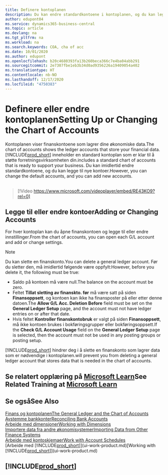```yaml
---
title: Definere kontoplanen
description: Du kan endre standardkontoene i kontoplanen, og du kan legge til nye kontoer.
author: edupont04
ms.service: dynamics365-business-central
ms.topic: article
ms.devlang: na
ms.tgt_pltfrm: na
ms.workload: na
ms.search.keywords: COA, cha of acc
ms.date: 10/01/2020
ms.author: edupont
ms.openlocfilehash: b20c4680393fa13b260beca366c7e4ba04abb291
ms.sourcegitcommit: 2e7307fbe1eb3b34d0ad9356226a19409054a402
ms.translationtype: HT
ms.contentlocale: nb-NO
ms.lasthandoff: 12/17/2020
ms.locfileid: "4750383"
---
```

# <a name="setting-up-or-changing-the-chart-of-accounts"></a><span data-ttu-id="2dbd4-103">Definere eller endre kontoplanen</span><span class="sxs-lookup"><span data-stu-id="2dbd4-103">Setting Up or Changing the Chart of Accounts</span></span>
<span data-ttu-id="2dbd4-104">Kontoplanen viser finanskontoene som lagrer dine økonomiske data.</span><span class="sxs-lookup"><span data-stu-id="2dbd4-104">The chart of accounts shows the ledger accounts that store your financial data.</span></span> [!INCLUDE[prod_short](includes/prod_short.md)] <span data-ttu-id="2dbd4-105">inneholder en standard kontoplan som er klar til å støtte forretningsvirksomheten din.</span><span class="sxs-lookup"><span data-stu-id="2dbd4-105">includes a standard chart of accounts that is ready to support your business.</span></span>
<span data-ttu-id="2dbd4-106">Du kan imidlertid endre standardkontoene, og du kan legge til nye kontoer.</span><span class="sxs-lookup"><span data-stu-id="2dbd4-106">However, you can change the default accounts, and you can add new accounts.</span></span>
<br><br>  

> [!Video https://www.microsoft.com/videoplayer/embed/RE43KO9?rel=0]


## <a name="adding-or-changing-accounts"></a><span data-ttu-id="2dbd4-107">Legge til eller endre kontoer</span><span class="sxs-lookup"><span data-stu-id="2dbd4-107">Adding or Changing Accounts</span></span>
<span data-ttu-id="2dbd4-108">For hver kontoplan kan du åpne finanskontoen og legge til eller endre innstillinger.</span><span class="sxs-lookup"><span data-stu-id="2dbd4-108">From the chart of accounts, you can open each G/L account and add or change settings.</span></span>

> [!NOTE]  
>   <span data-ttu-id="2dbd4-109">Du kan slette en finanskonto.</span><span class="sxs-lookup"><span data-stu-id="2dbd4-109">You can delete a general ledger account.</span></span> <span data-ttu-id="2dbd4-110">Før du sletter den, må imidlertid følgende være oppfylt:</span><span class="sxs-lookup"><span data-stu-id="2dbd4-110">However, before you delete it, the following must be true:</span></span>  
>  
>   * <span data-ttu-id="2dbd4-111">Saldo på kontoen må være null.</span><span class="sxs-lookup"><span data-stu-id="2dbd4-111">The balance on the account must be zero.</span></span>  
>   * <span data-ttu-id="2dbd4-112">Feltet **Tillat sletting av finanskto. før** må være satt på siden **Finansoppsett**, og kontoen kan ikke ha finansposter på eller etter denne datoen.</span><span class="sxs-lookup"><span data-stu-id="2dbd4-112">The **Allow G/L Acc. Deletion Before** field must be set on the **General Ledger Setup** page, and the account must not have ledger entries on or after that date.</span></span>  
>   * <span data-ttu-id="2dbd4-113">Hvis feltet **Kontroller finanskontobruk** er valgt på siden **Finansoppsett**, må ikke kontoen brukes i bokføringsgrupper eller bokføringsoppsett.</span><span class="sxs-lookup"><span data-stu-id="2dbd4-113">If the **Check G/L Account Usage** field on the **General Ledger Setup** page is selected, then the account must not be used in any posting groups or posting setup.</span></span>  

[!INCLUDE[prod_short](includes/prod_short.md)] <span data-ttu-id="2dbd4-114">hindrer deg i å slette en finanskonto som lagrer data som er nødvendige i kontoplanen.</span><span class="sxs-lookup"><span data-stu-id="2dbd4-114">will prevent you from deleting a general ledger account that stores data that is needed in the chart of accounts.</span></span>  

## <a name="see-related-training-at-microsoft-learn"></a><span data-ttu-id="2dbd4-115">Se relatert opplæring på [Microsoft Learn](/learn/modules/chart-accounts-dynamics-365-business-central/index)</span><span class="sxs-lookup"><span data-stu-id="2dbd4-115">See Related Training at [Microsoft Learn](/learn/modules/chart-accounts-dynamics-365-business-central/index)</span></span>

## <a name="see-also"></a><span data-ttu-id="2dbd4-116">Se også</span><span class="sxs-lookup"><span data-stu-id="2dbd4-116">See Also</span></span>
[<span data-ttu-id="2dbd4-117">Finans og kontoplanen</span><span class="sxs-lookup"><span data-stu-id="2dbd4-117">The General Ledger and the Chart of Accounts</span></span>](finance-general-ledger.md)  
[<span data-ttu-id="2dbd4-118">Avstemme bankkonter</span><span class="sxs-lookup"><span data-stu-id="2dbd4-118">Reconciling Bank Accounts</span></span>](bank-manage-bank-accounts.md)  
[<span data-ttu-id="2dbd4-119">Arbeide med dimensjoner</span><span class="sxs-lookup"><span data-stu-id="2dbd4-119">Working with Dimensions</span></span>](finance-dimensions.md)  
[<span data-ttu-id="2dbd4-120">Importere data fra andre økonomisystemer</span><span class="sxs-lookup"><span data-stu-id="2dbd4-120">Importing Data from Other Finance Systems</span></span>](across-import-data-configuration-packages.md)  
[<span data-ttu-id="2dbd4-121">Arbeide med kontoskjemaer</span><span class="sxs-lookup"><span data-stu-id="2dbd4-121">Work with Account Schedules</span></span>](bi-how-work-account-schedule.md)  
<span data-ttu-id="2dbd4-122">[Arbeide med [!INCLUDE[prod_short](includes/prod_short.md)]](ui-work-product.md)</span><span class="sxs-lookup"><span data-stu-id="2dbd4-122">[Working with [!INCLUDE[prod_short](includes/prod_short.md)]](ui-work-product.md)</span></span>  

## [!INCLUDE[prod_short](includes/free_trial_md.md)]
